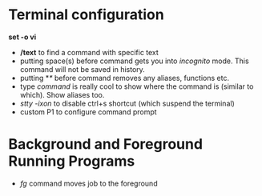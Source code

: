 # Terminal configuration

**set -o vi** 
* **/text** to find a command with specific text
* putting space(s) before command gets you into *incognito* mode. This command will not be saved in history.
* putting **\** before command removes any aliases, functions etc.
* type *command* is really cool to show where the command is (similar to which). Show aliases too.
* *stty -ixon* to disable ctrl+s shortcut (which suspend the terminal)
* custom P1 to configure command prompt

# Background and Foreground Running Programs
* *fg* command moves job to the foreground
